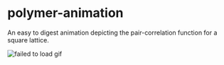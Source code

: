 # polymer-animation

An easy to digest animation depicting the pair-correlation function for a square lattice.

![failed to load gif](/crystalpy/data/animation.gif "Example animation")